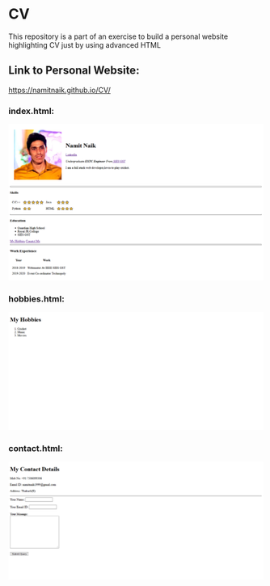# CV
This repository is a part of an exercise to build a personal website highlighting CV just by using advanced HTML
## Link to Personal Website:
https://namitnaik.github.io/CV/

### index.html:

![index.html](https://github.com/NamitNaik/CV/blob/master/Screenshot_2020-12-16%20Namit's%20Personal%20Site.png)
### hobbies.html:

![hobbies.html](https://github.com/NamitNaik/CV/blob/master/Screenshot_2020-12-17%20My%20Hobbies.png)
### contact.html:

![contact.html](https://github.com/NamitNaik/CV/blob/master/Screenshot_2020-12-17%20My%20Contact%20Details.png)
